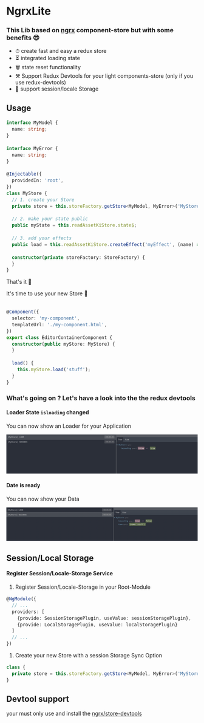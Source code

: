 # NgrxLite

### This Lib based on [ngrx](https://github.com/ngrx/platform) component-store but with some benefits 😎

* ⏱ create fast and easy a redux store
* ⏳ integrated loading state
* 🗑 state reset functionality
* ⚒️ Support Redux Devtools for your light components-store (only if you use redux-devtools)
* 💽 support session/locale Storage

## Usage

```ts
interface MyModel {
  name: string;
}

interface MyError {
  name: string;
}

@Injectable({
  providedIn: 'root',
})
class MyStore {
  // 1. create your Store
  private store = this.storeFactory.getStore<MyModel, MyError>('MyStore');

  // 2. make your state public
  public myState = this.readAssetKiStore.state$;

  // 3. add your effects
  public load = this.readAssetKiStore.createEffect('myEffect', (name) => of({name}));

  constructor(private storeFactory: StoreFactory) {
  }
}
```

That's it 🥳

It's time to use your new Store 👏

```ts

@Component({
  selector: 'my-component',
  templateUrl: './my-component.html',
})
export class EditorContainerComponent {
  constructor(public myStore: MyStore) {
  }

  load() {
    this.myStore.load('stuff');
  }
}
```

### What's going on ? Let's have a look into the the redux devtools

#### Loader State `isloading` changed

You can now show an Loader for your Application

![State-Loading](screens/store-start.png)

#### Date is ready

You can now show your Data

![State-Done](screens/store-success.png)

## Session/Local Storage

#### Register Session/Locale-Storage Service

1. Register Session/Locale-Storage in your Root-Module

```ts
@NgModule({
  // ...
  providers: [
    {provide: SessionStoragePlugin, useValue: sessionStoragePlugin},
    {provide: LocalStoragePlugin, useValue: localStoragePlugin}
  ]
  // ...
})
```

1. Create your new Store with a session Storage Sync Option

```ts
class {
  private store = this.storeFactory.getStore<MyModel, MyError>('MyStore', {storage: 'sessionStoragePlugin'});
}
```

## Devtool support

your must only use and install the [ngrx/store-devtools](https://ngrx.io/guide/store-devtools) 
